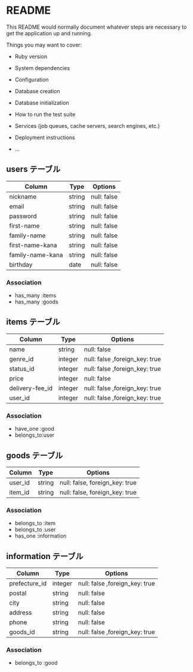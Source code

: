 # README

This README would normally document whatever steps are necessary to get the
application up and running.

Things you may want to cover:

* Ruby version

* System dependencies

* Configuration

* Database creation

* Database initialization

* How to run the test suite

* Services (job queues, cache servers, search engines, etc.)

* Deployment instructions

* ...

## users テーブル

| Column             | Type     | Options     |
| ------------------ | -------- | ----------- |
| nickname           | string   | null: false |
| email              | string   | null: false |
| password           | string   | null: false |
| first-name         | string   | null: false |
| family-name        | string   | null: false |
| first-name-kana    | string   | null: false |
| family-name-kana   | string   | null: false |
| birthday           | date     | null: false |

### Association

- has_many :items
- has_many :goods

## items テーブル

| Column          | Type     | Options                       |
| --------------- | -------- | ----------------------------- |
| name            | string   | null: false                   |
| genre_id        | integer  | null: false ,foreign_key: true|
| status_id       | integer  | null: false ,foreign_key: true|
| price           | integer  | null: false                   |
| delivery-fee_id | integer  | null: false ,foreign_key: true|
| user_id         | integer  | null: false ,foreign_key: true|

### Association

- have_one :good
- belongs_to:user

## goods テーブル

| Column    | Type   | Options                        |
| --------- | ------ | ------------------------------ |
| user_id   | string | null: false, foreign_key: true |
| item_id   | string | null: false, foreign_key: true |

### Association

- belongs_to :item
- belongs_to :user
- has_one :information

## information テーブル

| Column        | Type    | Options                        |
| ------------- | ------- | ------------------------------ |
| prefecture_id | integer | null: false ,foreign_key: true |
| postal        | string  | null: false                    |
| city          | string  | null: false                    |
| address       | string  | null: false                    |
| phone         | string  | null: false                    |
| goods_id      | string  | null: false ,foreign_key: true |


### Association

- belongs_to :good